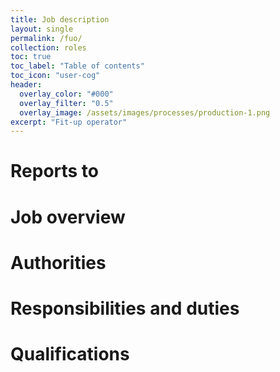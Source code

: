 ```yaml
---
title: Job description
layout: single
permalink: /fuo/
collection: roles
toc: true
toc_label: "Table of contents"
toc_icon: "user-cog"
header:
  overlay_color: "#000"
  overlay_filter: "0.5"
  overlay_image: /assets/images/processes/production-1.png
excerpt: "Fit-up operator"
---
```

# Reports to

# Job overview

# Authorities

# Responsibilities and duties

# Qualifications

